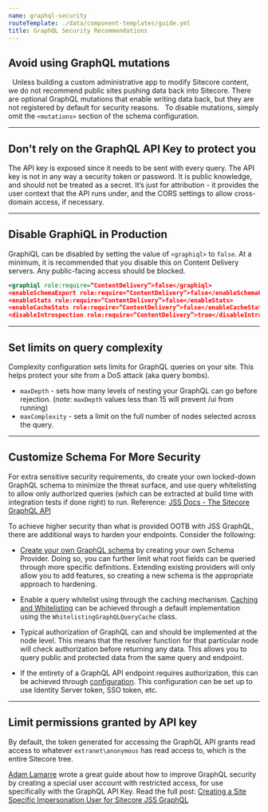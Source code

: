 ```yaml
---
name: graphql-security
routeTemplate: ./data/component-templates/guide.yml
title: GraphQL Security Recommendations
---
```


## Avoid using GraphQL mutations
 
Unless building a custom administrative app to modify Sitecore content, we do not recommend public sites pushing data back into Sitecore. There are optional GraphQL mutations that enable writing data back, but they are not registered by default for security reasons.
 
To disable mutations, simply omit the `<mutations>` section of the schema configuration.

---

## Don't rely on the GraphQL API Key to protect you

The API key is exposed since it needs to be sent with every query. The API key is not in any way a security token or password. It is public knowledge, and should not be treated as a secret. It’s just for attribution - it provides the user context that the API runs under, and the CORS settings to allow cross-domain access, if necessary.

---

## Disable GraphiQL in Production 
GraphiQL can be disabled by setting the value of `<graphiql>` to `false`.  At a minimum, it is recommended that you disable this on Content Delivery servers. Any public-facing access should be blocked.

```xml
<graphiql role:require=“ContentDelivery”>false</graphiql>
<enableSchemaExport role:require=“ContentDelivery”>false</enableSchemaExport>
<enableStats role:require=“ContentDelivery”>false</enableStats>
<enableCacheStats role:require=“ContentDelivery”>false</enableCacheStats>
<disableIntrospection role:require=“ContentDelivery”>true</disableIntrospection>
```

---

## Set limits on query complexity
Complexity configuration sets limits for GraphQL queries on your site. This helps protect your site from a DoS attack (aka query bombs).
- `maxDepth` - sets how many levels of nesting your GraphQL can go before rejection. (*note*: `maxDepth` values less than 15 will prevent /ui from running)
- `maxComplexity` - sets a limit on the full number of nodes selected across the query.

---

## Customize Schema For More Security

For extra sensitive security requirements, do create your own locked-down GraphQL schema to minimize the threat surface, and use query whitelisting to allow only authorized queries (which can be extracted at build time with integration tests if done right) to run.
Reference:  [JSS Docs - The Sitecore GraphQL API](https://jss.sitecore.com/docs/techniques/graphql/graphql-overview) 


To achieve higher security than what is provided OOTB with JSS GraphQL, there are additional ways to harden your endpoints. Consider the following:
- [Create your own GraphQL schema](https://jss.sitecore.com/docs/techniques/graphql/graphql-overview#creating-graphql-schemas) by creating your own Schema Provider. Doing so, you can further limit what root fields can be queried through more specific definitions. Extending existing providers will only allow you to add features, so creating a new schema is the appropriate approach to hardening.

- Enable a query whitelist using through the caching mechanism. [Caching and Whitelisting](https://jss.sitecore.com/docs/techniques/graphql/graphql-overview#caching-and-whitelisting) can be achieved through a default implementation using the `WhitelistingGraphQLQueryCache` class.

- Typical authorization of GraphQL can and should be implemented at the node level. This means that the resolver function for that particular node will check authorization before returning any data. This allows you to query public and protected data from the same query and endpoint.

- If the entirety of a GraphQL API endpoint requires authorization, this can be achieved through [configuration](https://jss.sitecore.com/docs/techniques/graphql/graphql-overview#authorization). This configuration can be set up to use Identity Server token, SSO token, etc.

---

## Limit permissions granted by API key
By default, the token generated for accessing the GraphQL API grants read access to whatever `extranet\anonymous` has read access to, which is the entire Sitecore tree.

[Adam Lamarre](https://twitter.com/erzr) wrote a great guide about how to improve GraphQL security by creating a special user account with restricted access, for use specifically with the GraphQL API Key.
Read the full post: [Creating a Site Specific Impersonation User for Sitecore JSS GraphQL](https://www.adamlamarre.com/creating-a-site-specific-impersonation-user-for-sitecore-jss-graphql/)
